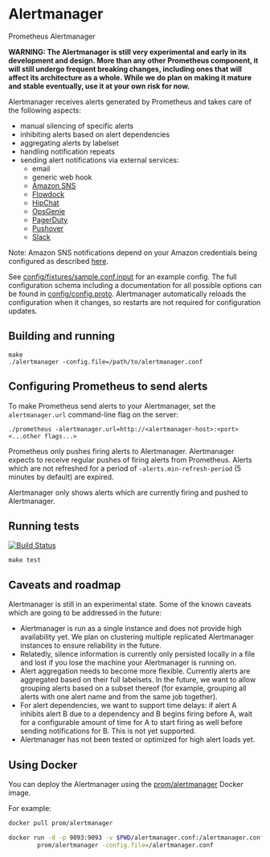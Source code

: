 # Alertmanager

Prometheus Alertmanager

**WARNING: The Alertmanager is still very experimental and early in its
development and design. More than any other Prometheus component, it will still
undergo frequent breaking changes, including ones that will affect its
architecture as a whole. While we do plan on making it mature and stable
eventually, use it at your own risk for now.**

Alertmanager receives alerts generated by Prometheus and takes care of the
following aspects:

* manual silencing of specific alerts
* inhibiting alerts based on alert dependencies
* aggregating alerts by labelset
* handling notification repeats
* sending alert notifications via external services:
  * email
  * generic web hook
  * [Amazon SNS](http://aws.amazon.com/sns/)
  * [Flowdock](https://www.flowdock.com/)
  * [HipChat](http://www.hipchat.com/)
  * [OpsGenie](https://www.opsgenie.com/)
  * [PagerDuty](http://www.pagerduty.com/)
  * [Pushover](https://www.pushover.net/)
  * [Slack](http://www.slack.com/)

Note: Amazon SNS notifications depend on your Amazon credentials being configured as described [here](https://github.com/aws/aws-sdk-go).

See [config/fixtures/sample.conf.input](config/fixtures/sample.conf.input) for
an example config. The full configuration schema including a documentation for
all possible options can be found in
[config/config.proto](config/config.proto). Alertmanager automatically reloads
the configuration when it changes, so restarts are not required for
configuration updates.

## Building and running

    make
    ./alertmanager -config.file=/path/to/alertmanager.conf

## Configuring Prometheus to send alerts

To make Prometheus send alerts to your Alertmanager, set the `alertmanager.url`
command-line flag on the server:

    ./prometheus -alertmanager.url=http://<alertmanager-host>:<port> <...other flags...>

Prometheus only pushes firing alerts to Alertmanager. Alertmanager expects to
receive regular pushes of firing alerts from Prometheus. Alerts which are not
refreshed for a period of `-alerts.min-refresh-period` (5 minutes by
default) are expired.

Alertmanager only shows alerts which are currently firing and pushed to
Alertmanager.

## Running tests

[![Build Status](https://travis-ci.org/prometheus/alertmanager.svg)](https://travis-ci.org/prometheus/alertmanager)

    make test

## Caveats and roadmap

Alertmanager is still in an experimental state. Some of the known caveats which
are going to be addressed in the future:

* Alertmanager is run as a single instance and does not provide high
  availability yet. We plan on clustering multiple replicated Alertmanager
  instances to ensure reliability in the future.
* Relatedly, silence information is currently only persisted locally in a file
  and lost if you lose the machine your Alertmanager is running on.
* Alert aggregation needs to become more flexible. Currently alerts are
  aggregated based on their full labelsets. In the future, we want to allow
  grouping alerts based on a subset thereof (for example, grouping all alerts
  with one alert name and from the same job together).
* For alert dependencies, we want to support time delays: if alert A inhibits
  alert B due to a dependency and B begins firing before A, wait for a
  configurable amount of time for A to start firing as well before sending
  notifications for B. This is not yet supported.
* Alertmanager has not been tested or optimized for high alert loads yet.

## Using Docker

You can deploy the Alertmanager using the [prom/alertmanager](https://registry.hub.docker.com/u/prom/alertmanager/) Docker image.

For example:

```bash
docker pull prom/alertmanager

docker run -d -p 9093:9093 -v $PWD/alertmanager.conf:/alertmanager.conf \
        prom/alertmanager -config.file=/alertmanager.conf
```
